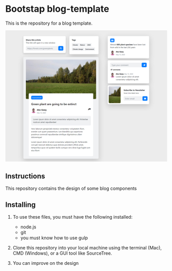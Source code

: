 # Bootstap blog-template

This is the repository for a blog template.

![screenshot](https://github.com/benrichebo/blog/blob/master/dist/images/blog%20screencapture.png)

## Instructions

This repository contains the design of some blog components

## Installing

1. To use these files, you must have the following installed:

   - node.js
   - git
   - you must know how to use gulp

2. Clone this repository into your local machine using the terminal (Mac), CMD (Windows), or a GUI tool like SourceTree.

3. You can improve on the design
